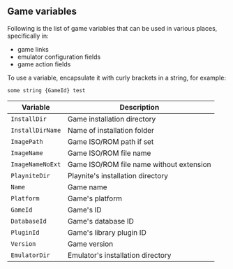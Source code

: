 Game variables
---------------------

Following is the list of game variables that can be used in various places, specifically in:

- game links
- emulator configuration fields
- game action fields

To use a variable, encapsulate it with curly brackets in a string, for example:

`some string {GameId} test`

|Variable|Description|
| ------------- | ------------- |
|`InstallDir`|Game installation directory|
|`InstallDirName`|Name of installation folder
|`ImagePath`|Game ISO/ROM path if set|
|`ImageName`|Game ISO/ROM file name|
|`ImageNameNoExt`|Game ISO/ROM file name without extension|
|`PlayniteDir`|Playnite's installation directory|
|`Name`|Game name |
|`Platform`|Game's platform |
|`GameId`|Game's ID |
|`DatabaseId`|Game's database ID |
|`PluginId`|Game's library plugin ID |
|`Version`|Game version|
|`EmulatorDir`|Emulator's installation directory|